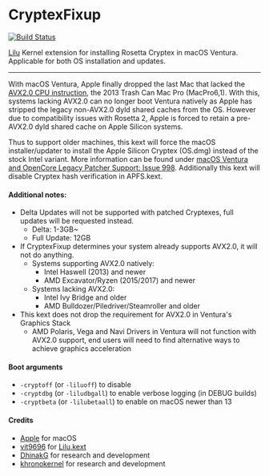 CryptexFixup
==============

[![Build Status](https://github.com/khronokernel/CryptexFixup/workflows/CI/badge.svg?branch=master)](https://github.com/khronokernel/CryptexFixup/actions)

[Lilu](https://github.com/acidanthera/Lilu) Kernel extension for installing Rosetta Cryptex in macOS Ventura. Applicable for both OS installation and updates.

----------

With macOS Ventura, Apple finally dropped the last Mac that lacked the [AVX2.0 CPU instruction](https://en.wikipedia.org/wiki/Advanced_Vector_Extensions#Advanced_Vector_Extensions_2), the 2013 Trash Can Mac Pro (MacPro6,1). With this, systems lacking AVX2.0 can no longer boot Ventura natively as Apple has stripped the legacy non-AVX2.0 dyld shared caches from the OS. However due to compatibility issues with Rosetta 2, Apple is forced to retain a pre-AVX2.0 dyld shared cache on Apple Silicon systems.

Thus to support older machines, this kext will force the macOS installer/updater to install the Apple Silicon Cryptex (OS.dmg) instead of the stock Intel variant. More information can be found under [macOS Ventura and OpenCore Legacy Patcher Support: Issue 998](https://github.com/dortania/OpenCore-Legacy-Patcher/issues/998). Additionally this kext will disable Cryptex hash verification in APFS.kext.


#### Additional notes:

- Delta Updates will not be supported with patched Cryptexes, full updates will be requested instead.
  - Delta: 1-3GB~
  - Full Update: 12GB
- If CryptexFixup determines your system already supports AVX2.0, it will not do anything.
  - Systems supporting AVX2.0 natively:
    - Intel Haswell (2013) and newer
    - AMD Excavator/Ryzen (2015/2017) and newer
  - Systems lacking AVX2.0:
    - Intel Ivy Bridge and older
    - AMD Bulldozer/Piledriver/Steamroller and older
- This kext does not drop the requirement for AVX2.0 in Ventura's Graphics Stack
  - AMD Polaris, Vega and Navi Drivers in Ventura will not function with AVX2.0 support, end users will need to find alternative ways to achieve graphics acceleration

#### Boot arguments

- `-cryptoff` (or `-liluoff`) to disable
- `-cryptdbg` (or `-liludbgall`) to enable verbose logging (in DEBUG builds)
- `-cryptbeta` (or `-lilubetaall`) to enable on macOS newer than 13


#### Credits

- [Apple](https://www.apple.com) for macOS
- [vit9696](https://github.com/vit9696) for [Lilu.kext](https://github.com/vit9696/Lilu)
- [DhinakG](https://github.com/dhinakg) for research and development
- [khronokernel](https://github.com/khronokernel) for research and development
